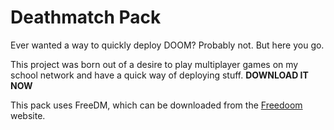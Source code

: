 # Deathmatch Pack
Ever wanted a way to quickly deploy DOOM? Probably not. But here you go.

This project was born out of a desire to play multiplayer games on my school network and have a quick way of deploying stuff. **DOWNLOAD IT NOW**

This pack uses FreeDM, which can be downloaded from the [Freedoom](https://freedoom.github.io) website.
